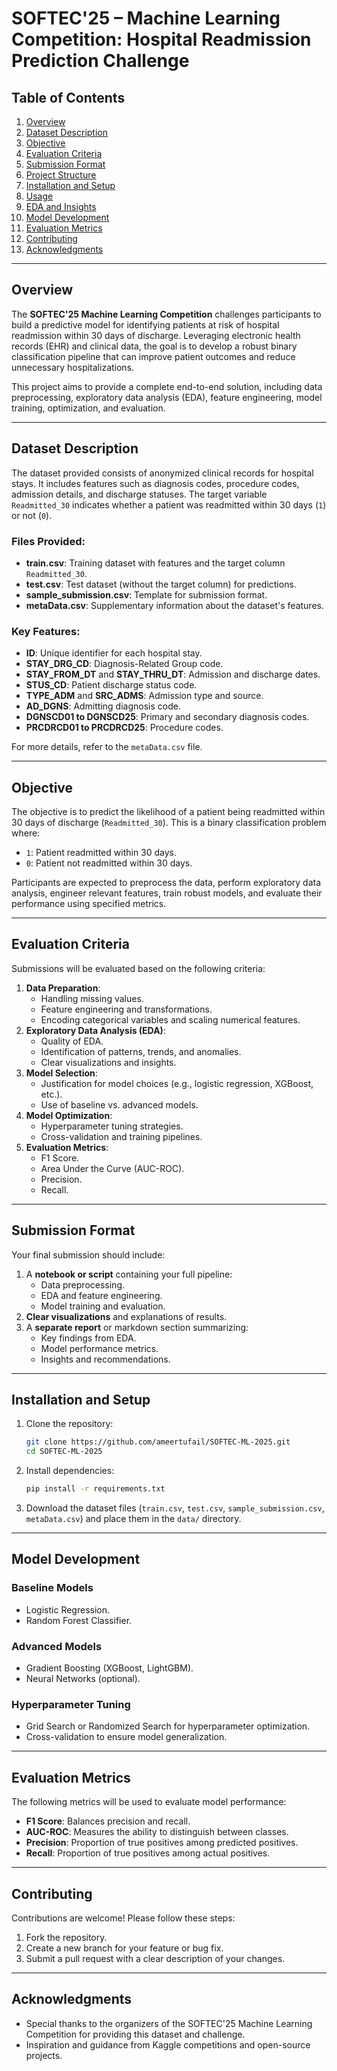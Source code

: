 # SOFTEC'25 – Machine Learning Competition: Hospital Readmission Prediction Challenge

## Table of Contents
1. [Overview](#overview)
2. [Dataset Description](#dataset-description)
3. [Objective](#objective)
4. [Evaluation Criteria](#evaluation-criteria)
5. [Submission Format](#submission-format)
6. [Project Structure](#project-structure)
7. [Installation and Setup](#installation-and-setup)
8. [Usage](#usage)
9. [EDA and Insights](#exploratory-data-analysis-and-insights)
10. [Model Development](#model-development)
11. [Evaluation Metrics](#evaluation-metrics)
12. [Contributing](#contributing)
13. [Acknowledgments](#acknowledgments)

---

## Overview
The **SOFTEC'25 Machine Learning Competition** challenges participants to build a predictive model for identifying patients at risk of hospital readmission within 30 days of discharge. Leveraging electronic health records (EHR) and clinical data, the goal is to develop a robust binary classification pipeline that can improve patient outcomes and reduce unnecessary hospitalizations.

This project aims to provide a complete end-to-end solution, including data preprocessing, exploratory data analysis (EDA), feature engineering, model training, optimization, and evaluation.

---

## Dataset Description
The dataset provided consists of anonymized clinical records for hospital stays. It includes features such as diagnosis codes, procedure codes, admission details, and discharge statuses. The target variable `Readmitted_30` indicates whether a patient was readmitted within 30 days (`1`) or not (`0`).

### Files Provided:
- **train.csv**: Training dataset with features and the target column `Readmitted_30`.
- **test.csv**: Test dataset (without the target column) for predictions.
- **sample_submission.csv**: Template for submission format.
- **metaData.csv**: Supplementary information about the dataset's features.

### Key Features:
- **ID**: Unique identifier for each hospital stay.
- **STAY_DRG_CD**: Diagnosis-Related Group code.
- **STAY_FROM_DT** and **STAY_THRU_DT**: Admission and discharge dates.
- **STUS_CD**: Patient discharge status code.
- **TYPE_ADM** and **SRC_ADMS**: Admission type and source.
- **AD_DGNS**: Admitting diagnosis code.
- **DGNSCD01 to DGNSCD25**: Primary and secondary diagnosis codes.
- **PRCDRCD01 to PRCDRCD25**: Procedure codes.

For more details, refer to the `metaData.csv` file.

---

## Objective
The objective is to predict the likelihood of a patient being readmitted within 30 days of discharge (`Readmitted_30`). This is a binary classification problem where:
- `1`: Patient readmitted within 30 days.
- `0`: Patient not readmitted within 30 days.

Participants are expected to preprocess the data, perform exploratory data analysis, engineer relevant features, train robust models, and evaluate their performance using specified metrics.

---

## Evaluation Criteria
Submissions will be evaluated based on the following criteria:
1. **Data Preparation**:
   - Handling missing values.
   - Feature engineering and transformations.
   - Encoding categorical variables and scaling numerical features.
2. **Exploratory Data Analysis (EDA)**:
   - Quality of EDA.
   - Identification of patterns, trends, and anomalies.
   - Clear visualizations and insights.
3. **Model Selection**:
   - Justification for model choices (e.g., logistic regression, XGBoost, etc.).
   - Use of baseline vs. advanced models.
4. **Model Optimization**:
   - Hyperparameter tuning strategies.
   - Cross-validation and training pipelines.
5. **Evaluation Metrics**:
   - F1 Score.
   - Area Under the Curve (AUC-ROC).
   - Precision.
   - Recall.

---

## Submission Format
Your final submission should include:
1. A **notebook or script** containing your full pipeline:
   - Data preprocessing.
   - EDA and feature engineering.
   - Model training and evaluation.
2. **Clear visualizations** and explanations of results.
3. A **separate report** or markdown section summarizing:
   - Key findings from EDA.
   - Model performance metrics.
   - Insights and recommendations.

---

## Installation and Setup
1. Clone the repository:
   ```bash
   git clone https://github.com/ameertufail/SOFTEC-ML-2025.git
   cd SOFTEC-ML-2025
   ```
2. Install dependencies:
   ```bash
   pip install -r requirements.txt
   ```
3. Download the dataset files (`train.csv`, `test.csv`, `sample_submission.csv`, `metaData.csv`) and place them in the `data/` directory.

---

## Model Development
### Baseline Models
- Logistic Regression.
- Random Forest Classifier.

### Advanced Models
- Gradient Boosting (XGBoost, LightGBM).
- Neural Networks (optional).

### Hyperparameter Tuning
- Grid Search or Randomized Search for hyperparameter optimization.
- Cross-validation to ensure model generalization.

---

## Evaluation Metrics
The following metrics will be used to evaluate model performance:
- **F1 Score**: Balances precision and recall.
- **AUC-ROC**: Measures the ability to distinguish between classes.
- **Precision**: Proportion of true positives among predicted positives.
- **Recall**: Proportion of true positives among actual positives.

---

## Contributing
Contributions are welcome! Please follow these steps:
1. Fork the repository.
2. Create a new branch for your feature or bug fix.
3. Submit a pull request with a clear description of your changes.

---

## Acknowledgments
- Special thanks to the organizers of the SOFTEC'25 Machine Learning Competition for providing this dataset and challenge.
- Inspiration and guidance from Kaggle competitions and open-source projects.
